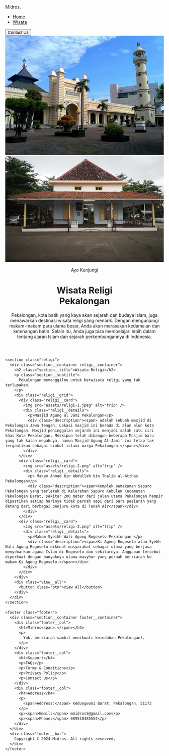 <html lang="en">
  <head>
    <meta charset="UTF-8" />
    <meta http-equiv="X-UA-Compatible" content="IE=edge" />
    <meta name="viewport" content="width=device-width, initial-scale=1.0" />
    <link
      href="https://cdn.jsdelivr.net/npm/remixicon@3.2.0/fonts/remixicon.css"
      rel="stylesheet"
    />
    <link rel="stylesheet" href="styles.css" />
    <title>Wisata Religi Pekalongan</title>
  </head>
  <body>
    <nav>
      <div class="nav__logo">Midros<span>.</span></div>
      <ul class="nav__links">
        <li class="link"><a href="#">Home</a></li>
        <li class="link"><a href="#">Wisata</a></li>
      </ul>
      <button class="btn">Contact Us</button>
    </nav>
    <header>
      <div class="section__container header__container">
        <div class="header__image">
          <img src="assets/header-1.jpeg" alt="header" />
          <img src="assets/header-2.jpeg" alt="header" />
        </div>
        <div class="header__content">
          <div>
            <p class="sub__header">Ayo Kunjungi</p>
            <h1>Wisata Religi<br />Pekalongan</h1>
            <p class="section__subtitle">
              Pekalongan, kota batik yang kaya akan sejarah dan budaya Islam,
              juga menawarkan destinasi wisata religi yang menarik. Dengan mengunjungi makam-makam para ulama besar, 
              Anda akan merasakan kedamaian dan ketenangan batin. Selain itu, Anda juga bisa mempelajari lebih dalam tentang ajaran Islam dan sejarah perkembangannya di Indonesia.
            </p>
          </div>
        </div>
      </div>
    </header>

    <section class="religi">
      <div class="section__container religi__container">
        <h2 class="section__title">Wisata Religi</h2>
        <p class="section__subtitle">
          Pekalongan memanggilmu untuk berwisata religi yang tak terlupakan.
        </p>
        <div class="religi__grid">
          <div class="religi__card">
            <img src="assets/religi-1.jpeg" alt="trip" />
            <div class="religi__details">
              <p>Masjid Agung al Jami Pekalongan</p>
              <div class="description"><span> adalah sebuah masjid di Pekalongan Jawa Tengah. Lokasi masjid ini berada di alun alun kota Pekalongan. Masjid peninggalan sejarah ini menjadi salah satu ciri khas Kota Pekalongan. Meskipun telah dibangun beberapa Masjid baru yang tak kalah megahnya, namun Masjid Agung Al-Jami' ini tetap tak tergantikan sebagai simbol islami warga Pekalongan.</span></div>
            </div>
          </div>
          <div class="religi__card">
            <img src="assets/religi-2.png" alt="trip" />
            <div class="religi__details">
              <p> Makam Ahmad bin Abdullah bin Thalib al-Atthas Pekalongan</p>
              <div class="description"><span>Komplek pemakaman Sapuro Pekalongan yang terletak di Kelurahan Sapuro Kebulen Kecamatan Pekalongan Barat, sekitar 200 meter dari jalan utama Pekalongan hampir dipastikan setiap harinya tidak pernah sepi dari para peziarah yang datang dari berbagai penjuru kota di Tanah Air</span></div>
            </div>
          </div>
          <div class="religi__card">
            <img src="assets/religi-3.png" alt="trip" />
            <div class="religi__details">
              <p>Makam Syeikh Wali Agung Rogoselo Pekalongan </p>
              <div class="description"><span>Ki Ageng Rogoselo atau Syekh Wali Agung Rogoselo dikenal masyarakat sebagai ulama yang berjasa menyebarkan agama Islam di Rogoselo dan sekitarnya. Anggapan tersebut diperkuat dengan banyaknya ulama masyhur yang pernah berziarah ke makam Ki Ageng Rogoselo.</span></div>
            </div>
          </div>
        </div>
        <div class="view__all">
          <button class="btn">View All</button>
        </div>
      </div>
    </section>

    <footer class="footer">
      <div class="section__container footer__container">
        <div class="footer__col">
          <h3>Midros<span>.</span></h3>
          <p>
            Yuk, berziarah sambil menikmati keindahan Pekalongan!.
          </p>
        </div>
        <div class="footer__col">
          <h4>Support</h4>
          <p>FAQs</p>
          <p>Terms & Conditions</p>
          <p>Privacy Policy</p>
          <p>Contact Us</p>
        </div>
        <div class="footer__col">
          <h4>Address</h4>
          <p>
            <span>Address:</span> Kedungwuni Barat, Pekalongan, 51173
          </p>
          <p><span>Email:</span> mmidros5@gmail.com</p>
          <p><span>Phone:</span> 089510485554</p>
        </div>
      </div>
      <div class="footer__bar">
        Copyright © 2024 Midros. All rights reserved.
      </div>
    </footer>
  </body>
</html>
